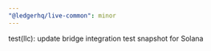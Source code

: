 ```yaml
---
"@ledgerhq/live-common": minor
---
```


test(llc): update bridge integration test snapshot for Solana
